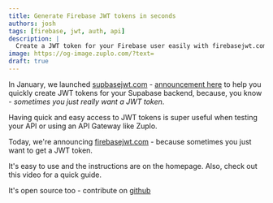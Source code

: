 ```yaml
---
title: Generate Firebase JWT tokens in seconds
authors: josh
tags: [firebase, jwt, auth, api]
description: |
  Create a JWT token for your Firebase user easily with firebasejwt.com
image: https://og-image.zuplo.com/?text=
draft: true
---
```


In January, we launched [supbasejwt.com](https://supabasejwt.com) -
[announcement here](https://zuplo.com/blog/2023/01/05/supabase-jwt-auth-helper)
to help you quickly create JWT tokens for your Supabase backend, because, you
know - _sometimes you just really want a JWT token_.

Having quick and easy access to JWT tokens is super useful when testing your API
or using an API Gateway like Zuplo.

Today, we're announcing [firebasejwt.com](https://firebasejwt.com) - because
sometimes you just want to get a JWT token.

It's easy to use and the instructions are on the homepage. Also, check out this
video for a quick guide.

<YouTubeVideo url="https://www.youtube-nocookie.com/embed/PaLZ2ZWJCu4" />

It's open source too - contribute on
[github](https://github.com/zuplo/firebase-jwt)
